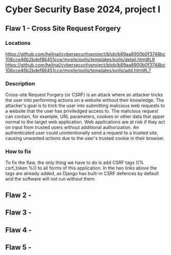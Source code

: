# Cyber Security Base 2024, project I

## Flaw 1 - Cross Site Request Forgery

### Locations

https://github.com/helinal/cybersecurityproject/blob/b89aa8900b0f3748bc106cce46b2bdef86451cce/mysite/polls/templates/polls/detail.html#L9
https://github.com/helinal/cybersecurityproject/blob/b89aa8900b0f3748bc106cce46b2bdef86451cce/mysite/polls/templates/polls/add.html#L7

### Description

Cross-site Request Forgery (or CSRF) is an attack where an attacker tricks the user into performing actions on a website without their knowledge. The attacker's goal is to trick the user into submitting malicious web requests to a website that the user has priviledged access to. 
The malicious request can contain, for example, URL parameters, cookies or other data that apper normal to the target web application. Web applications are at risk if they act on input from trusted users without additional authorization. An authenticated user could unintentionally send a request to a trusted site, causing unwanted actions due to the user's trusted cookie in their browser.

### How to fix
To fix the flaw, the only thing we have to do is add CSRF tags ({% csrf_token %}) to all forms of this application. In the two links above the tags are already added, as Django has built-in CSRF defences by default and the software will not run without them.

## Flaw 2 -

## Flaw 3 -

## Flaw 4 -

## Flaw 5 -

